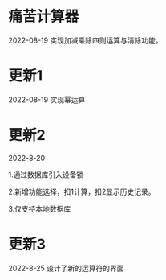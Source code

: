 # 痛苦计算器
2022-08-19 
实现加减乘除四则运算与清除功能。

# 更新1
2022-08-19 
实现幂运算

# 更新2
2022-8-20

1.通过数据库引入设备锁

2.新增功能选择，扣1计算，扣2显示历史记录。

3.仅支持本地数据库

# 更新3
2022-8-25
设计了新的运算符的界面